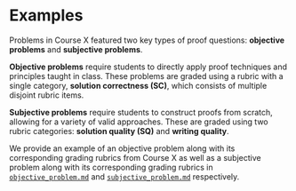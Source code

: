 # Examples 
Problems in Course X featured two key types of proof questions: **objective problems** and **subjective problems**.

**Objective problems** require students to directly apply proof techniques and principles taught in class. These problems are graded using a rubric with a single category, **solution correctness (SC)**, which consists of multiple disjoint rubric items. 

**Subjective problems** require students to construct proofs from scratch, allowing for a variety of valid approaches. These are graded using two rubric categories: **solution quality (SQ)** and **writing quality**.

We provide an example of an objective problem along with its corresponding grading rubrics from Course X as well as a subjective problem along with its corresponding grading rubrics in [`objective_problem.md`](/examples/objective_problem.md) and [`subjective_problem.md`](/examples/objective_problem.md) respectively.